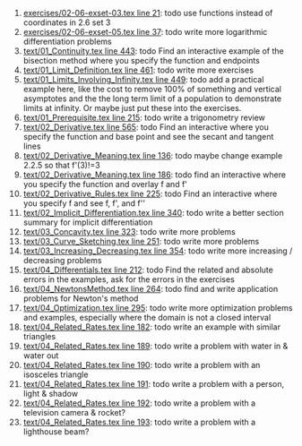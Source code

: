 1. [exercises/02-06-exset-03.tex line 21](../exercises/02-06-exset-03.tex#L21): todo use functions instead of coordinates in 2.6 set 3
1. [exercises/02-06-exset-05.tex line 37](../exercises/02-06-exset-05.tex#L37): todo write more logarithmic differentiation problems
1. [text/01_Continuity.tex line 443](../text/01_Continuity.tex#L443): todo Find an interactive example of the bisection method where you specify the function and endpoints
1. [text/01_Limit_Definition.tex line 461](../text/01_Limit_Definition.tex#L461): todo write more exercises
1. [text/01_Limits_Involving_Infinity.tex line 449](../text/01_Limits_Involving_Infinity.tex#L449): todo add a practical example here, like the cost to remove 100% of something and vertical asymptotes and the the long term limit of a population to demonstrate limits at infinity.  Or maybe just put these into the exercises.
1. [text/01_Prerequisite.tex line 215](../text/01_Prerequisite.tex#L215): todo write a trigonometry review
1. [text/02_Derivative.tex line 565](../text/02_Derivative.tex#L565): todo Find an interactive where you specify the function and base point and see the secant and tangent lines
1. [text/02_Derivative_Meaning.tex line 136](../text/02_Derivative_Meaning.tex#L136): todo maybe change example 2.2.5 so that f'(3)!=3
1. [text/02_Derivative_Meaning.tex line 186](../text/02_Derivative_Meaning.tex#L186): todo find an interactive where you specify the function and overlay f and f'
1. [text/02_Derivative_Rules.tex line 225](../text/02_Derivative_Rules.tex#L225): todo Find an interactive where you specify f and see f, f', and f''
1. [text/02_Implicit_Differentiation.tex line 340](../text/02_Implicit_Differentiation.tex#L340): todo write a better section summary for implicit differentiation
1. [text/03_Concavity.tex line 323](../text/03_Concavity.tex#L323): todo write more problems
1. [text/03_Curve_Sketching.tex line 251](../text/03_Curve_Sketching.tex#L251): todo write more problems
1. [text/03_Increasing_Decreasing.tex line 354](../text/03_Increasing_Decreasing.tex#L354): todo write more increasing / decreasing problems
1. [text/04_Differentials.tex line 212](../text/04_Differentials.tex#L212): todo Find the related and absolute errors in the examples, ask for the errors in the exercises
1. [text/04_NewtonsMethod.tex line 264](../text/04_NewtonsMethod.tex#L264): todo find and write application problems for Newton's method
1. [text/04_Optimization.tex line 295](../text/04_Optimization.tex#L295): todo write more optimization problems and examples, especially where the domain is not a closed interval
1. [text/04_Related_Rates.tex line 182](../text/04_Related_Rates.tex#L182): todo write an example with similar triangles
1. [text/04_Related_Rates.tex line 189](../text/04_Related_Rates.tex#L189): todo write a problem with water in & water out
1. [text/04_Related_Rates.tex line 190](../text/04_Related_Rates.tex#L190): todo write a problem with an isosceles triangle
1. [text/04_Related_Rates.tex line 191](../text/04_Related_Rates.tex#L191): todo write a problem with a person, light & shadow
1. [text/04_Related_Rates.tex line 192](../text/04_Related_Rates.tex#L192): todo write a problem with a television camera & rocket?
1. [text/04_Related_Rates.tex line 193](../text/04_Related_Rates.tex#L193): todo write a problem with a lighthouse beam?
